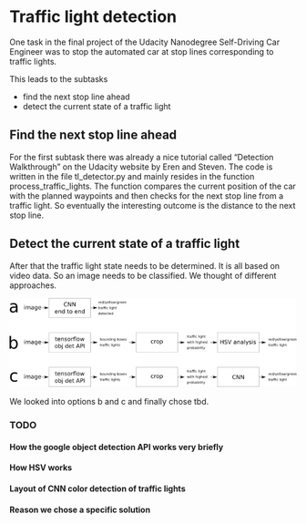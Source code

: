 # Traffic light detection
One task in the final project of the Udacity Nanodegree Self-Driving Car Engineer was to stop the automated car at stop lines corresponding to traffic lights.

This leads to the subtasks

* find the next stop line ahead
* detect the current state of a traffic light

## Find the next stop line ahead
For the first subtask there was already a nice tutorial called “Detection Walkthrough” on the Udacity website by Eren and Steven. The code is written in the file tl_detector.py and mainly resides in the function process_traffic_lights. The function compares the current position of the car with the planned waypoints and then checks for the next stop line from a traffic light. So eventually the interesting outcome is the distance to the next stop line.

## Detect the current state of a traffic light
After that the traffic light state needs to be determined. It is all based on video data. So an image needs to be classified. We thought of different approaches.

<img src="traffic_light_detection_architectures.png" width=640>

We looked into options b and c and finally chose tbd.

### TODO
#### How the google object detection API works very briefly
#### How HSV works
#### Layout of CNN color detection of traffic lights
#### Reason we chose a specific solution

